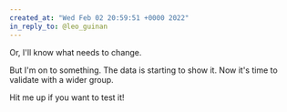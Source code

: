 ```yaml
---
created_at: "Wed Feb 02 20:59:51 +0000 2022"
in_reply_to: @leo_guinan
---
```


Or, I'll know what needs to change. 

But I'm on to something. The data is starting to show it. Now it's time to validate with a wider group.

Hit me up if you want to test it!